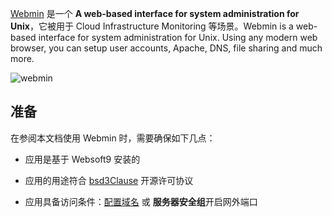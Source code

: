 [Webmin](https://www.webmin.com/) 是一个 **A web-based interface for system administration for Unix**，它被用于 Cloud Infrastructure Monitoring  等场景。Webmin is a web-based interface for system administration for Unix. Using any modern web browser, you can setup user accounts, Apache, DNS, file sharing and much more.


![webmin](https://libs.websoft9.com/Websoft9/DocsPicture/en/webmin/webmin-dashboard-websoft9.png)


## 准备

在参阅本文档使用 Webmin 时，需要确保如下几点：

- 应用是基于 Websoft9 安装的

- 应用的用途符合 [bsd3Clause](https://opensource.org/licenses/BSD-3-Clause) 开源许可协议

- 应用具备访问条件：[配置域名](./guide/appsetdomain) 或 **服务器安全组**开启网外端口